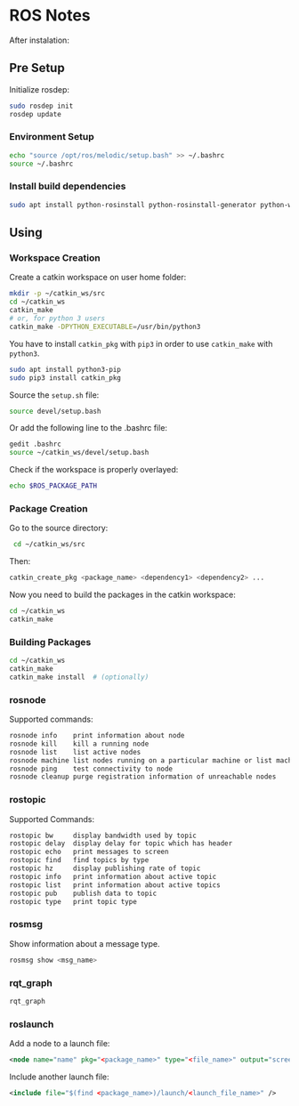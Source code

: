 # ROS Notes

After instalation:

## Pre Setup
Initialize rosdep:
```bash
sudo rosdep init
rosdep update
```

### Environment Setup
```bash
echo "source /opt/ros/melodic/setup.bash" >> ~/.bashrc
source ~/.bashrc
```

### Install build dependencies
```bash
sudo apt install python-rosinstall python-rosinstall-generator python-wstool build-essential
```

## Using

### Workspace Creation
Create a catkin workspace on user home folder:
```bash
mkdir -p ~/catkin_ws/src
cd ~/catkin_ws
catkin_make
# or, for python 3 users
catkin_make -DPYTHON_EXECUTABLE=/usr/bin/python3
```
You have to install `catkin_pkg` with `pip3` in order to use `catkin_make` with `python3`.

```bash
sudo apt install python3-pip
sudo pip3 install catkin_pkg
```

Source the `setup.sh` file:
```bash
source devel/setup.bash
```
Or add the following line to the .bashrc file:
```bash
gedit .bashrc 
source ~/catkin_ws/devel/setup.bash
```
Check if the workspace is properly overlayed:
```bash
echo $ROS_PACKAGE_PATH
```

### Package Creation
Go to the source directory:
```bash
 cd ~/catkin_ws/src
```
Then:
```bash
catkin_create_pkg <package_name> <dependency1> <dependency2> ...
```
Now you need to build the packages in the catkin workspace: 
```bash
cd ~/catkin_ws
catkin_make
```

### Building Packages

```bash
cd ~/catkin_ws
catkin_make
catkin_make install  # (optionally)
```

### rosnode
Supported commands:
```bash
rosnode info    print information about node
rosnode kill    kill a running node
rosnode list    list active nodes
rosnode machine list nodes running on a particular machine or list machines
rosnode ping    test connectivity to node
rosnode cleanup purge registration information of unreachable nodes
```

### rostopic
Supported Commands:
```bash
rostopic bw     display bandwidth used by topic
rostopic delay  display delay for topic which has header
rostopic echo   print messages to screen
rostopic find   find topics by type
rostopic hz     display publishing rate of topic
rostopic info   print information about active topic
rostopic list   print information about active topics
rostopic pub    publish data to topic
rostopic type   print topic type
```

### rosmsg

Show information about a message type.

```bash
rosmsg show <msg_name>
```

### rqt_graph
```bash
rqt_graph
```

### roslaunch

Add a node to a launch file:

```xml
<node name="name" pkg="<package_name>" type="<file_name>" output="screen" />
```

Include another launch file:

```xml
<include file="$(find <package_name>)/launch/<launch_file_name>" /> 
```
